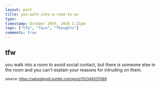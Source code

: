 ```yaml
---
layout: post
title: you-walk-into-a-room-to-av
type: 
timestamp: October 26th, 2016 1:21pm
tags: ["tfw", "face", "Thoughts"]
comments: true
---
```

## tfw ##
you walk into a room to avoid social contact, but there is someone else in the room and you can’t explain your reasons for intruding on them.
  
<small>source: https://saturdayxiii.tumblr.com/post/152346537089</small>
